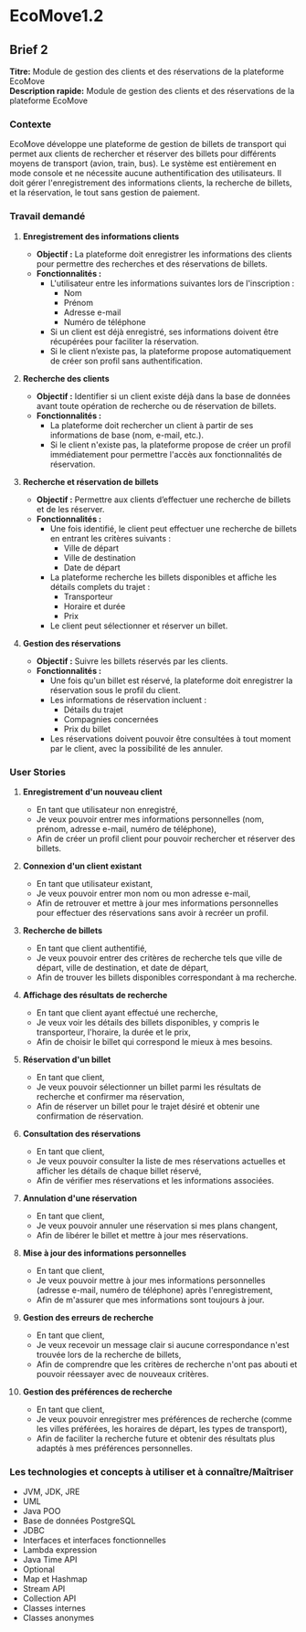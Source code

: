 # EcoMove1.2

## Brief 2

**Titre:** Module de gestion des clients et des réservations de la plateforme EcoMove  
**Description rapide:** Module de gestion des clients et des réservations de la plateforme EcoMove

### Contexte

EcoMove développe une plateforme de gestion de billets de transport qui permet aux clients de rechercher et réserver des billets pour différents moyens de transport (avion, train, bus). Le système est entièrement en mode console et ne nécessite aucune authentification des utilisateurs. Il doit gérer l'enregistrement des informations clients, la recherche de billets, et la réservation, le tout sans gestion de paiement.

### Travail demandé

1. **Enregistrement des informations clients**
    - **Objectif :** La plateforme doit enregistrer les informations des clients pour permettre des recherches et des réservations de billets.
    - **Fonctionnalités :**
        - L'utilisateur entre les informations suivantes lors de l'inscription :
            - Nom
            - Prénom
            - Adresse e-mail
            - Numéro de téléphone
        - Si un client est déjà enregistré, ses informations doivent être récupérées pour faciliter la réservation.
        - Si le client n’existe pas, la plateforme propose automatiquement de créer son profil sans authentification.

2. **Recherche des clients**
    - **Objectif :** Identifier si un client existe déjà dans la base de données avant toute opération de recherche ou de réservation de billets.
    - **Fonctionnalités :**
        - La plateforme doit rechercher un client à partir de ses informations de base (nom, e-mail, etc.).
        - Si le client n'existe pas, la plateforme propose de créer un profil immédiatement pour permettre l'accès aux fonctionnalités de réservation.

3. **Recherche et réservation de billets**
    - **Objectif :** Permettre aux clients d’effectuer une recherche de billets et de les réserver.
    - **Fonctionnalités :**
        - Une fois identifié, le client peut effectuer une recherche de billets en entrant les critères suivants :
            - Ville de départ
            - Ville de destination
            - Date de départ
        - La plateforme recherche les billets disponibles et affiche les détails complets du trajet :
            - Transporteur
            - Horaire et durée
            - Prix
        - Le client peut sélectionner et réserver un billet.

4. **Gestion des réservations**
    - **Objectif :** Suivre les billets réservés par les clients.
    - **Fonctionnalités :**
        - Une fois qu'un billet est réservé, la plateforme doit enregistrer la réservation sous le profil du client.
        - Les informations de réservation incluent :
            - Détails du trajet
            - Compagnies concernées
            - Prix du billet
        - Les réservations doivent pouvoir être consultées à tout moment par le client, avec la possibilité de les annuler.

### User Stories

1. **Enregistrement d'un nouveau client**
    - En tant que utilisateur non enregistré,
    - Je veux pouvoir entrer mes informations personnelles (nom, prénom, adresse e-mail, numéro de téléphone),
    - Afin de créer un profil client pour pouvoir rechercher et réserver des billets.

2. **Connexion d'un client existant**
    - En tant que utilisateur existant,
    - Je veux pouvoir entrer mon nom ou mon adresse e-mail,
    - Afin de retrouver et mettre à jour mes informations personnelles pour effectuer des réservations sans avoir à recréer un profil.

3. **Recherche de billets**
    - En tant que client authentifié,
    - Je veux pouvoir entrer des critères de recherche tels que ville de départ, ville de destination, et date de départ,
    - Afin de trouver les billets disponibles correspondant à ma recherche.

4. **Affichage des résultats de recherche**
    - En tant que client ayant effectué une recherche,
    - Je veux voir les détails des billets disponibles, y compris le transporteur, l'horaire, la durée et le prix,
    - Afin de choisir le billet qui correspond le mieux à mes besoins.

5. **Réservation d'un billet**
    - En tant que client,
    - Je veux pouvoir sélectionner un billet parmi les résultats de recherche et confirmer ma réservation,
    - Afin de réserver un billet pour le trajet désiré et obtenir une confirmation de réservation.

6. **Consultation des réservations**
    - En tant que client,
    - Je veux pouvoir consulter la liste de mes réservations actuelles et afficher les détails de chaque billet réservé,
    - Afin de vérifier mes réservations et les informations associées.

7. **Annulation d'une réservation**
    - En tant que client,
    - Je veux pouvoir annuler une réservation si mes plans changent,
    - Afin de libérer le billet et mettre à jour mes réservations.

8. **Mise à jour des informations personnelles**
    - En tant que client,
    - Je veux pouvoir mettre à jour mes informations personnelles (adresse e-mail, numéro de téléphone) après l'enregistrement,
    - Afin de m'assurer que mes informations sont toujours à jour.

9. **Gestion des erreurs de recherche**
    - En tant que client,
    - Je veux recevoir un message clair si aucune correspondance n'est trouvée lors de la recherche de billets,
    - Afin de comprendre que les critères de recherche n'ont pas abouti et pouvoir réessayer avec de nouveaux critères.

10. **Gestion des préférences de recherche**
    - En tant que client,
    - Je veux pouvoir enregistrer mes préférences de recherche (comme les villes préférées, les horaires de départ, les types de transport),
    - Afin de faciliter la recherche future et obtenir des résultats plus adaptés à mes préférences personnelles.

### Les technologies et concepts à utiliser et à connaître/Maîtriser

- JVM, JDK, JRE
- UML
- Java POO
- Base de données PostgreSQL
- JDBC
- Interfaces et interfaces fonctionnelles
- Lambda expression
- Java Time API
- Optional
- Map et Hashmap
- Stream API
- Collection API
- Classes internes
- Classes anonymes
